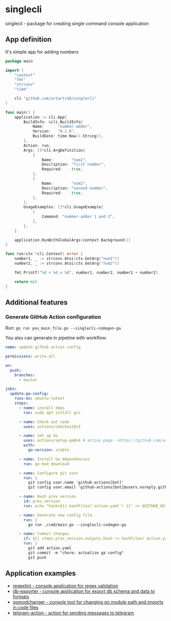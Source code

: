 # singlecli

singlecli - package for creating single command console application

## App definition

It's simple app for adding numbers

```go
package main

import (
	"context"
	"fmt"
	"strconv"
	"time"

	cli "github.com/artarts36/singlecli"
)

func main() {
	application := cli.App{
		BuildInfo: &cli.BuildInfo{
			Name:      "number-adder",
			Version:   "0.1.0",
			BuildDate: time.Now().String(),
		},
		Action: run,
		Args: []*cli.ArgDefinition{
			{
				Name:        "num1",
				Description: "first number",
				Required:    true,
			},
			{
				Name:        "num2",
				Description: "second number",
				Required:    true,
			},
		},
		UsageExamples: []*cli.UsageExample{
			{
				Command: "number-adder 1 and 2",
			},
		},
	}

	application.RunWithGlobalArgs(context.Background())
}

func run(ctx *cli.Context) error {
	number1, _ := strconv.Atoi(ctx.GetArg("num1"))
	number2, _ := strconv.Atoi(ctx.GetArg("num2"))

	fmt.Printf("%d + %d = %d", number1, number2, number1 + number2)

	return nil
}
```

## Additional features

### Generate GitHub Action configuration

Run: `go run you_main_file.go --singlecli-codegen-ga`

You also can generate in pipeline with workflow:
```yaml
name: update github action config

permissions: write-all

on:
  push:
    branches:
      - master

jobs:
  update-ga-config:
    runs-on: ubuntu-latest
    steps:
      - name: install deps
        run: sudo apt install gcc

      - name: Check out code
        uses: actions/checkout@v3

      - name: Set up Go
        uses: actions/setup-go@v4 # action page: <https://github.com/actions/setup-go>
        with:
          go-version: stable

      - name: Install Go dependencies
        run: go mod download

      - name: Configure git user
        run: |
          git config user.name 'github-actions[bot]'
          git config user.email 'github-actions[bot]@users.noreply.github.com'

      - name: Hash prev version
        id: prev_version
        run: echo "hash=${{ hashFiles('action.yaml') }}" >> $GITHUB_OUTPUT

      - name: Generate new config file
        run: |
          go run ./cmd/main.go --singlecli-codegen-ga

      - name: Commit changes
        if: ${{ steps.prev_version.outputs.hash != hashFiles('action.yaml') }}
        run: |
          git add action.yaml
          git commit -m "chore: actualize ga config"
          git push
```

## Application examples
* [regexlint - console application for regex validation](https://github.com/ArtARTs36/regexlint)
* [db-exporter - console application for export db schema and data to formats](https://github.com/ArtARTs36/db-exporter)
* [gomodchanger - console tool for changing go module path and imports in code files](https://github.com/ArtARTs36/gomodchanger)
* [telgram-action - action for sending messages to telegram](https://github.com/ArtARTs36/telegram-action)

